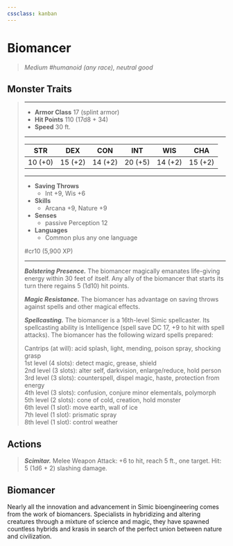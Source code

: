 ```yaml
---
cssclass: kanban
---
```


# Biomancer
>*Medium #humanoid (any race), neutral good*
## Monster Traits
>___
>- **Armor Class** 17 (splint armor)
>- **Hit Points** 110 (17d8 + 34)
>- **Speed** 30 ft.
>___
>|STR|DEX|CON|INT|WIS|CHA|
>|:---:|:---:|:---:|:---:|:---:|:---:|
>|10 (+0)|15 (+2)|14 (+2)|20 (+5)|14 (+2)|15 (+2)|
>___
>- **Saving Throws**
>	 - Int +9, Wis +6
>- **Skills**
>	 - Arcana +9, Nature +9
>- **Senses**
>	 - passive Perception 12
>- **Languages**
>	 - Common plus any one language
>
> #cr10 (5,900 XP)
>___
>***Bolstering Presence.*** The biomancer magically emanates life-giving energy within 30 feet of itself. Any ally of the biomancer that starts its turn there regains 5 (1d10) hit points.  
>
>***Magic Resistance.*** The biomancer has advantage on saving throws against spells and other magical effects.  
>
>***Spellcasting.*** The biomancer is a 16th-level Simic spellcaster. Its spellcasting ability is Intelligence (spell save DC 17, +9 to hit with spell attacks). The biomancer has the following wizard spells prepared:  
>
>Cantrips (at will): acid splash, light, mending, poison spray, shocking grasp  
>1st level (4 slots): detect magic, grease, shield  
>2nd level (3 slots): alter self, darkvision, enlarge/reduce, hold person  
>3rd level (3 slots): counterspell, dispel magic, haste, protection from energy  
>4th level (3 slots): confusion, conjure minor elementals, polymorph  
>5th level (2 slots): cone of cold, creation, hold monster  
>6th level (1 slot): move earth, wall of ice  
>7th level (1 slot): prismatic spray  
>8th level (1 slot): control weather  
>
## Actions
>***Scimitar.*** Melee Weapon Attack: +6 to hit, reach 5 ft., one target. Hit: 5 (1d6 + 2) slashing damage.
## Biomancer
Nearly all the innovation and advancement in Simic bioengineering comes from the work of biomancers. Specialists in hybridizing and altering creatures through a mixture of science and magic, they have spawned countless hybrids and krasis in search of the perfect union between nature and civilization.